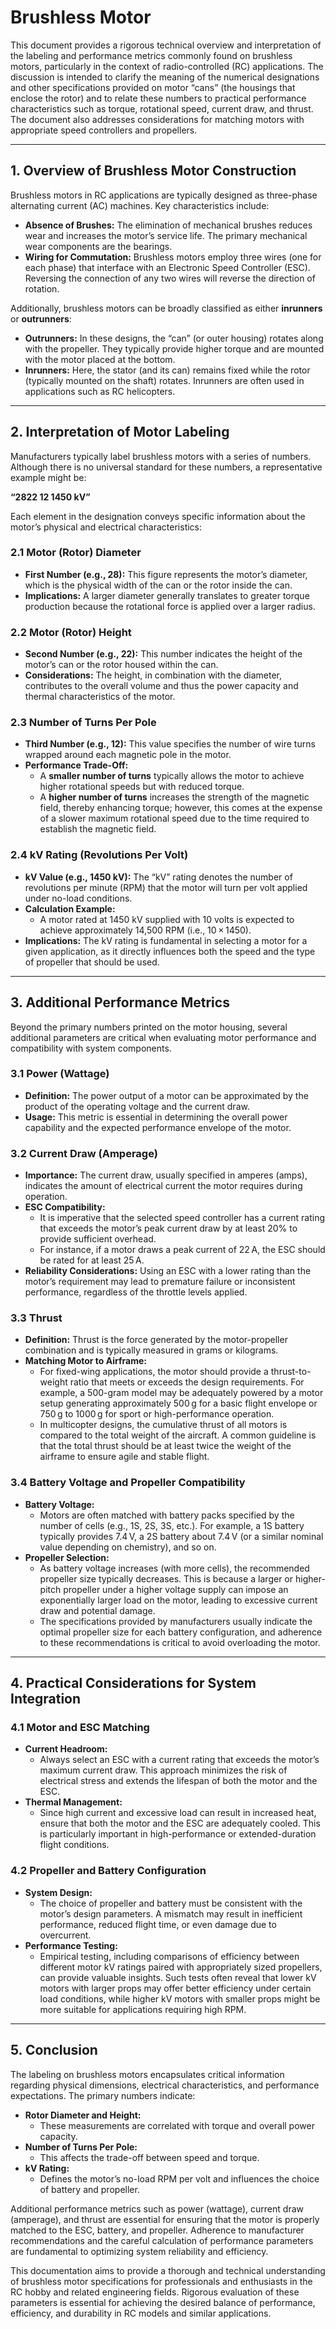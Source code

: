 # Brushless Motor

This document provides a rigorous technical overview and interpretation of the labeling and performance metrics commonly found on brushless motors, particularly in the context of radio-controlled (RC) applications. The discussion is intended to clarify the meaning of the numerical designations and other specifications provided on motor “cans” (the housings that enclose the rotor) and to relate these numbers to practical performance characteristics such as torque, rotational speed, current draw, and thrust. The document also addresses considerations for matching motors with appropriate speed controllers and propellers.

---

## 1. Overview of Brushless Motor Construction

Brushless motors in RC applications are typically designed as three-phase alternating current (AC) machines. Key characteristics include:

- **Absence of Brushes:** The elimination of mechanical brushes reduces wear and increases the motor’s service life. The primary mechanical wear components are the bearings.
- **Wiring for Commutation:** Brushless motors employ three wires (one for each phase) that interface with an Electronic Speed Controller (ESC). Reversing the connection of any two wires will reverse the direction of rotation.

Additionally, brushless motors can be broadly classified as either **inrunners** or **outrunners**:

- **Outrunners:** In these designs, the “can” (or outer housing) rotates along with the propeller. They typically provide higher torque and are mounted with the motor placed at the bottom.
- **Inrunners:** Here, the stator (and its can) remains fixed while the rotor (typically mounted on the shaft) rotates. Inrunners are often used in applications such as RC helicopters.

---

## 2. Interpretation of Motor Labeling

Manufacturers typically label brushless motors with a series of numbers. Although there is no universal standard for these numbers, a representative example might be:  

**“2822 12 1450 kV”**

Each element in the designation conveys specific information about the motor’s physical and electrical characteristics:

### 2.1 Motor (Rotor) Diameter

- **First Number (e.g., 28):** This figure represents the motor’s diameter, which is the physical width of the can or the rotor inside the can.  
- **Implications:** A larger diameter generally translates to greater torque production because the rotational force is applied over a larger radius.

### 2.2 Motor (Rotor) Height

- **Second Number (e.g., 22):** This number indicates the height of the motor’s can or the rotor housed within the can.  
- **Considerations:** The height, in combination with the diameter, contributes to the overall volume and thus the power capacity and thermal characteristics of the motor.

### 2.3 Number of Turns Per Pole

- **Third Number (e.g., 12):** This value specifies the number of wire turns wrapped around each magnetic pole in the motor.  
- **Performance Trade-Off:**  
  - A **smaller number of turns** typically allows the motor to achieve higher rotational speeds but with reduced torque.
  - A **higher number of turns** increases the strength of the magnetic field, thereby enhancing torque; however, this comes at the expense of a slower maximum rotational speed due to the time required to establish the magnetic field.

### 2.4 kV Rating (Revolutions Per Volt)

- **kV Value (e.g., 1450 kV):** The “kV” rating denotes the number of revolutions per minute (RPM) that the motor will turn per volt applied under no-load conditions.  
- **Calculation Example:**  
  - A motor rated at 1450 kV supplied with 10 volts is expected to achieve approximately 14,500 RPM (i.e., 10 × 1450).  
- **Implications:** The kV rating is fundamental in selecting a motor for a given application, as it directly influences both the speed and the type of propeller that should be used.

---

## 3. Additional Performance Metrics

Beyond the primary numbers printed on the motor housing, several additional parameters are critical when evaluating motor performance and compatibility with system components.

### 3.1 Power (Wattage)

- **Definition:** The power output of a motor can be approximated by the product of the operating voltage and the current draw.  
- **Usage:** This metric is essential in determining the overall power capability and the expected performance envelope of the motor.

### 3.2 Current Draw (Amperage)

- **Importance:** The current draw, usually specified in amperes (amps), indicates the amount of electrical current the motor requires during operation.  
- **ESC Compatibility:**  
  - It is imperative that the selected speed controller has a current rating that exceeds the motor’s peak current draw by at least 20% to provide sufficient overhead.  
  - For instance, if a motor draws a peak current of 22 A, the ESC should be rated for at least 25 A.  
- **Reliability Considerations:** Using an ESC with a lower rating than the motor’s requirement may lead to premature failure or inconsistent performance, regardless of the throttle levels applied.

### 3.3 Thrust

- **Definition:** Thrust is the force generated by the motor-propeller combination and is typically measured in grams or kilograms.  
- **Matching Motor to Airframe:**  
  - For fixed-wing applications, the motor should provide a thrust-to-weight ratio that meets or exceeds the design requirements. For example, a 500-gram model may be adequately powered by a motor setup generating approximately 500 g for a basic flight envelope or 750 g to 1000 g for sport or high-performance operation.
  - In multicopter designs, the cumulative thrust of all motors is compared to the total weight of the aircraft. A common guideline is that the total thrust should be at least twice the weight of the airframe to ensure agile and stable flight.

### 3.4 Battery Voltage and Propeller Compatibility

- **Battery Voltage:**  
  - Motors are often matched with battery packs specified by the number of cells (e.g., 1S, 2S, 3S, etc.). For example, a 1S battery typically provides 7.4 V, a 2S battery about 7.4 V (or a similar nominal value depending on chemistry), and so on.
- **Propeller Selection:**  
  - As battery voltage increases (with more cells), the recommended propeller size typically decreases. This is because a larger or higher-pitch propeller under a higher voltage supply can impose an exponentially larger load on the motor, leading to excessive current draw and potential damage.
  - The specifications provided by manufacturers usually indicate the optimal propeller size for each battery configuration, and adherence to these recommendations is critical to avoid overloading the motor.

---

## 4. Practical Considerations for System Integration

### 4.1 Motor and ESC Matching

- **Current Headroom:**  
  - Always select an ESC with a current rating that exceeds the motor’s maximum current draw. This approach minimizes the risk of electrical stress and extends the lifespan of both the motor and the ESC.
- **Thermal Management:**  
  - Since high current and excessive load can result in increased heat, ensure that both the motor and the ESC are adequately cooled. This is particularly important in high-performance or extended-duration flight conditions.

### 4.2 Propeller and Battery Configuration

- **System Design:**  
  - The choice of propeller and battery must be consistent with the motor’s design parameters. A mismatch may result in inefficient performance, reduced flight time, or even damage due to overcurrent.
- **Performance Testing:**  
  - Empirical testing, including comparisons of efficiency between different motor kV ratings paired with appropriately sized propellers, can provide valuable insights. Such tests often reveal that lower kV motors with larger props may offer better efficiency under certain load conditions, while higher kV motors with smaller props might be more suitable for applications requiring high RPM.

---

## 5. Conclusion

The labeling on brushless motors encapsulates critical information regarding physical dimensions, electrical characteristics, and performance expectations. The primary numbers indicate:

- **Rotor Diameter and Height:**  
  - These measurements are correlated with torque and overall power capacity.
- **Number of Turns Per Pole:**  
  - This affects the trade-off between speed and torque.
- **kV Rating:**  
  - Defines the motor’s no-load RPM per volt and influences the choice of battery and propeller.

Additional performance metrics such as power (wattage), current draw (amperage), and thrust are essential for ensuring that the motor is properly matched to the ESC, battery, and propeller. Adherence to manufacturer recommendations and the careful calculation of performance parameters are fundamental to optimizing system reliability and efficiency.

This documentation aims to provide a thorough and technical understanding of brushless motor specifications for professionals and enthusiasts in the RC hobby and related engineering fields. Rigorous evaluation of these parameters is essential for achieving the desired balance of performance, efficiency, and durability in RC models and similar applications.